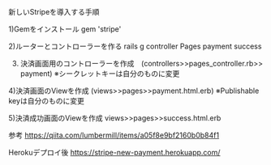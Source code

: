 新しいStripeを導入する手順

1)Gemをインストール
gem 'stripe'

2)ルーターとコントローラーを作る
rails g controller Pages payment success

3) 決済画面用のコントローラーを作成　(controllers>>pages_controller.rb>> payment)
※シークレットキーは自分のものに変更

4)決済画面のViewを作成 (views>>pages>>payment.html.erb)
※Publishable keyは自分のものに変更

5)決済成功画面のViewを作成 views>>pages>>success.html.erb


参考
https://qiita.com/lumbermill/items/a05f8e9bf2160b0b84f1

Herokuデプロイ後
https://stripe-new-payment.herokuapp.com/

